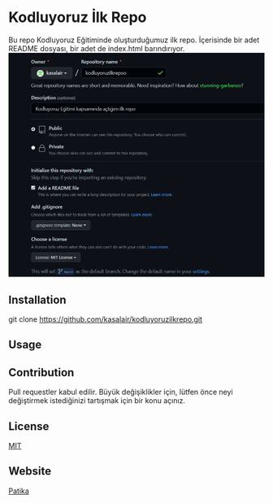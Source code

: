 # Kodluyoruz İlk Repo
Bu repo Kodluyoruz Eğitiminde oluşturduğumuz ilk repo. İçerisinde bir adet README dosyası, bir adet de index.html barındırıyor.
![](repo.png)
## Installation
git clone https://github.com/kasalair/kodluyoruzilkrepo.git
## Usage

## Contribution
Pull requestler kabul edilir. Büyük değişiklikler için, lütfen önce neyi değiştirmek istediğinizi tartışmak için bir konu açınız.
## License
[MIT](https://choosealicense.com/licenses/mit/)

## Website
[Patika](www.patika.dev)